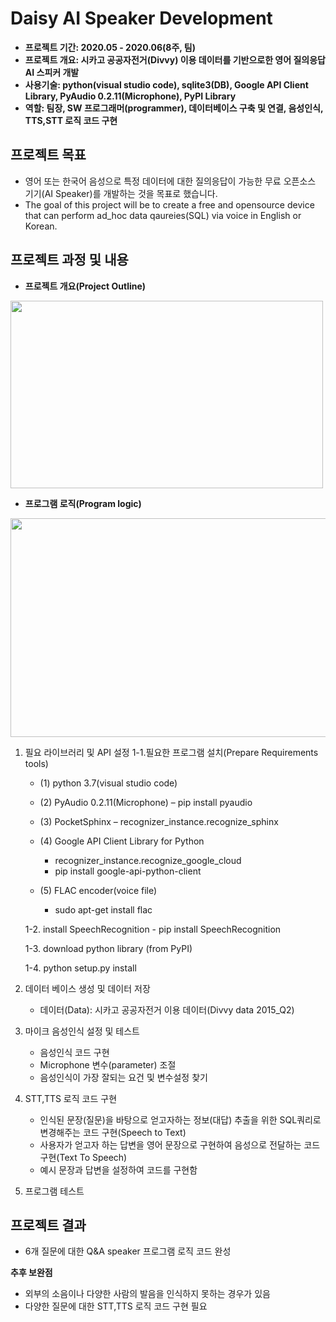 # Daisy AI Speaker Development

- **프로젝트 기간: 2020.05 - 2020.06(8주, 팀)**
- **프로젝트 개요: 시카고 공공자전거(Divvy) 이용 데이터를 기반으로한 영어 질의응답 AI 스피커 개발**
- **사용기술: python(visual studio code), sqlite3(DB), Google API Client Library, PyAudio 0.2.11(Microphone), PyPI Library**
- **역할: 팀장, SW 프로그래머(programmer), 데이터베이스 구축 및 연결, 음성인식, TTS,STT 로직 코드 구현**


## 프로젝트 목표
- 영어 또는 한국어 음성으로 특정 데이터에 대한 질의응답이 가능한 무료 오픈소스 기기(AI Speaker)를 개발하는 것을 목표로 했습니다.
- The goal of this project will be to create a free and opensource device that can perform ad_hoc data qaureies(SQL) via voice in English or Korean. 


## 프로젝트 과정 및 내용
- **프로젝트 개요(Project Outline)**
<img width="500"  height="300" src="https://user-images.githubusercontent.com/65681568/137986387-da792c15-503e-409f-a9c1-66da58155ea6.PNG">

- **프로그램 로직(Program logic)**
<img width="600"  height="350" src="https://user-images.githubusercontent.com/65681568/137985791-d138313c-136c-44ab-93bd-e58c9be79766.PNG">


1. 필요 라이브러리 및 API 설정
   1-1.필요한 프로그램 설치(Prepare Requirements tools)
   
    * (1)	python 3.7(visual studio code)

    * (2)	PyAudio 0.2.11(Microphone) 
        – pip install pyaudio
    
    * (3)	PocketSphinx 
        – recognizer_instance.recognize_sphinx
    
    * (4)	Google API Client Library for Python 
        - recognizer_instance.recognize_google_cloud
        - pip install google-api-python-client
    
    * (5) FLAC encoder(voice file)
        - sudo apt-get install flac

    1-2. install SpeechRecognition
        - pip install SpeechRecognition

    1-3. download python library (from PyPI)

    1-4. python setup.py install
    
2. 데이터 베이스 생성 및 데이터 저장
   - 데이터(Data): 시카고 공공자전거 이용 데이터(Divvy data 2015_Q2)
 
3. 마이크 음성인식 설정 및 테스트
   - 음성인식 코드 구현
   - Microphone 변수(parameter) 조절  
   - 음성인식이 가장 잘되는 요건 및 변수설정 찾기

4. STT,TTS 로직 코드 구현
   - 인식된 문장(질문)을 바탕으로 얻고자하는 정보(대답) 추출을 위한 SQL쿼리로 변경해주는 코드 구현(Speech to Text)
   - 사용자가 얻고자 하는 답변을 영어 문장으로 구현하여 음성으로 전달하는 코드 구현(Text To Speech)
   - 예시 문장과 답변을 설정하여 코드를 구현함

5. 프로그램 테스트

## 프로젝트 결과
- 6개 질문에 대한 Q&A speaker 프로그램 로직 코드 완성

**추후 보완점**
- 외부의 소음이나 다양한 사람의 발음을 인식하지 못하는 경우가 있음
- 다양한 질문에 대한 STT,TTS 로직 코드 구현 필요


